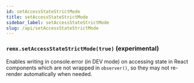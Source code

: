 ```yaml
---
id: setAccessStateStrictMode
title: setAccessStateStrictMode
sidebar_label: setAccessStateStrictMode
slug: /api/setAccessStateStrictMode
---
```


### `remx.setAccessStateStrictMode(true)` (experimental)
Enables writing in console.error (in DEV mode) on accessing state in React components
which are not wrapped in `observer()`, so they may not re-render automatically when needed.
